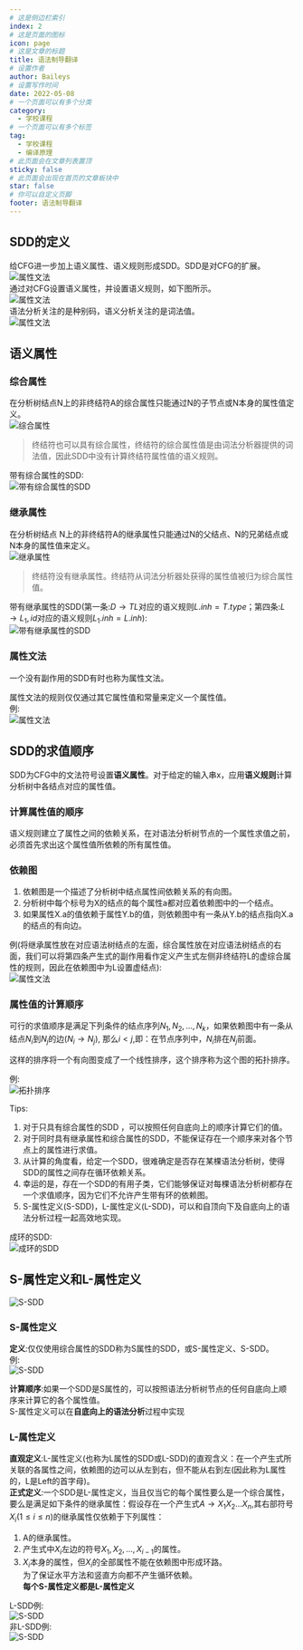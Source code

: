 ```yaml
---
# 这是侧边栏索引
index: 2
# 这是页面的图标
icon: page
# 这是文章的标题
title: 语法制导翻译
# 设置作者
author: Baileys
# 设置写作时间
date: 2022-05-08
# 一个页面可以有多个分类
category:
  - 学校课程
# 一个页面可以有多个标签
tag:
  - 学校课程
  - 编译原理
# 此页面会在文章列表置顶
sticky: false
# 此页面会出现在首页的文章板块中
star: false
# 你可以自定义页脚
footer: 语法制导翻译
---
```





## SDD的定义
给CFG进一步加上语义属性、语义规则形成SDD。SDD是对CFG的扩展。    
![属性文法](/CollegeLessons/CompileSystem/CompileLesson2/12.png)    
通过对CFG设置语义属性，并设置语义规则，如下图所示。  
![属性文法](/CollegeLessons/CompileSystem/CompileLesson2/13.png)   
语法分析关注的是种别码，语义分析关注的是词法值。  
![属性文法](/CollegeLessons/CompileSystem/CompileLesson2/14.png)   


## 语义属性
### 综合属性
在分析树结点N上的非终结符A的综合属性只能通过N的子节点或N本身的属性值定义。  
![综合属性](/CollegeLessons/CompileSystem/CompileLesson2/1.png)    

> 终结符也可以具有综合属性，终结符的综合属性值是由词法分析器提供的词法值，因此SDD中没有计算终结符属性值的语义规则。   

带有综合属性的SDD:  
![带有综合属性的SDD](/CollegeLessons/CompileSystem/CompileLesson2/3.png)  
### 继承属性
在分析树结点 N上的非终结符A的继承属性只能通过N的父结点、N的兄弟结点或 N本身的属性值来定义。  
![继承属性](/CollegeLessons/CompileSystem/CompileLesson2/2.png)   

>终结符没有继承属性。终结符从词法分析器处获得的属性值被归为综合属性值。  

带有继承属性的SDD(第一条:$D{\rightarrow}T L$对应的语义规则$L.inh=T.type$；第四条:$L{\rightarrow}L_{1},id$对应的语义规则$L_{1}.inh=L.inh$):  
![带有继承属性的SDD](/CollegeLessons/CompileSystem/CompileLesson2/4.png)  

### 属性文法
一个没有副作用的SDD有时也称为属性文法。  

属性文法的规则仅仅通过其它属性值和常量来定义一个属性值。  
例:  
![属性文法](/CollegeLessons/CompileSystem/CompileLesson2/5.png)  



## SDD的求值顺序
SDD为CFG中的文法符号设置**语义属性**。对于给定的输入串x，应用**语义规则**计算分析树中各结点对应的属性值。

### 计算属性值的顺序
语义规则建立了属性之间的依赖关系，在对语法分析树节点的一个属性求值之前，必须首先求出这个属性值所依赖的所有属性值。

### 依赖图
1. 依赖图是一个描述了分析树中结点属性间依赖关系的有向图。  
2. 分析树中每个标号为X的结点的每个属性a都对应着依赖图中的一个结点。   
3. 如果属性X.a的值依赖于属性Y.b的值，则依赖图中有一条从Y.b的结点指向X.a的结点的有向边。  

例(将继承属性放在对应语法树结点的左面，综合属性放在对应语法树结点的右面，我们可以将第四条产生式的副作用看作定义产生式左侧非终结符L的虚综合属性的规则，因此在依赖图中为L设置虚结点):  
![属性文法](/CollegeLessons/CompileSystem/CompileLesson2/6.png)  

### 属性值的计算顺序
可行的求值顺序是满足下列条件的结点序列$N_{1},N_{2},...,N_{k}$，如果依赖图中有一条从结点$N_{i}$到$N_{j}$的边$(N_{i}{\rightarrow}N_{j})$, 那么$i<{j}$,即：在节点序列中，$N_{i}$排在$N_{j}$前面。  

这样的排序将一个有向图变成了一个线性排序，这个排序称为这个图的拓扑排序。  

例:  
![拓扑排序](/CollegeLessons/CompileSystem/CompileLesson2/7.png)  

Tips:  
1. 对于只具有综合属性的SDD ，可以按照任何自底向上的顺序计算它们的值。  
2. 对于同时具有继承属性和综合属性的SDD，不能保证存在一个顺序来对各个节点上的属性进行求值。  
3. 从计算的角度看，给定一个SDD，很难确定是否存在某棵语法分析树，使得SDD的属性之间存在循环依赖关系。  
4. 幸运的是，存在一个SDD的有用子类，它们能够保证对每棵语法分析树都存在一个求值顺序，因为它们不允许产生带有环的依赖图。  
5. S-属性定义(S-SDD)，L-属性定义(L-SDD)，可以和自顶向下及自底向上的语法分析过程一起高效地实现。  

成环的SDD:  
![成环的SDD](/CollegeLessons/CompileSystem/CompileLesson2/8.png)  


## S-属性定义和L-属性定义

![S-SDD](/CollegeLessons/CompileSystem/CompileLesson2/15.png)  


### S-属性定义
**定义**:仅仅使用综合属性的SDD称为S属性的SDD，或S-属性定义、S-SDD。  
例:  
![S-SDD](/CollegeLessons/CompileSystem/CompileLesson2/9.png)  

**计算顺序**:如果一个SDD是S属性的，可以按照语法分析树节点的任何自底向上顺序来计算它的各个属性值。  
S-属性定义可以在**自底向上的语法分析**过程中实现



### L-属性定义
**直观定义**:L-属性定义(也称为L属性的SDD或L-SDD)的直观含义：在一个产生式所关联的各属性之间，依赖图的边可以从左到右，但不能从右到左(因此称为L属性的，L是Left的首字母)。  
**正式定义**:一个SDD是L-属性定义，当且仅当它的每个属性要么是一个综合属性，要么是满足如下条件的继承属性：假设存在一个产生式$A{\rightarrow}X_{1}X_{2}...X_{n}$,其右部符号$X_{i}(1{\leq}i{\leq}n)$的继承属性仅依赖于下列属性：
1. A的继承属性。  
2. 产生式中$X_{i}$左边的符号$X_{1},X_{2},...,X_{i-1}$的属性。  
3. $X_{i}$本身的属性，但$X_{i}$的全部属性不能在依赖图中形成环路。  
为了保证水平方法和竖直方向都不产生循环依赖。  
**每个S-属性定义都是L-属性定义**

L-SDD例:  
![S-SDD](/CollegeLessons/CompileSystem/CompileLesson2/10.png)  
非L-SDD例:  
![S-SDD](/CollegeLessons/CompileSystem/CompileLesson2/11.png)  










